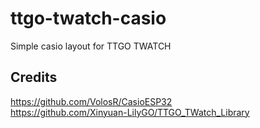 # ttgo-twatch-casio
Simple casio layout for TTGO TWATCH


## Credits
https://github.com/VolosR/CasioESP32  
https://github.com/Xinyuan-LilyGO/TTGO_TWatch_Library
